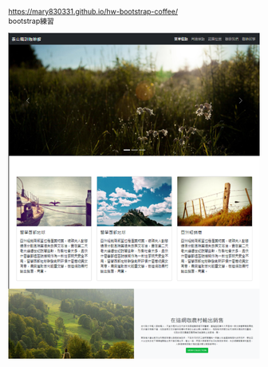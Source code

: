 https://mary830331.github.io/hw-bootstrap-coffee/<br>
bootstrap練習<br>

![GITHUB](https://github.com/mary830331/mary830331.github.io/blob/main/images/cccc.png)
